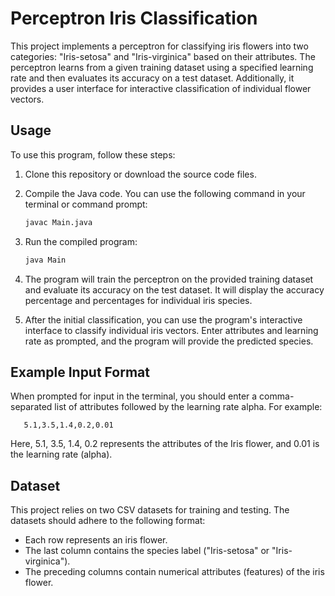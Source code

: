 # Perceptron Iris Classification
This project implements a perceptron for classifying iris flowers into two categories: "Iris-setosa" and "Iris-virginica" based on their attributes.
The perceptron learns from a given training dataset using a specified learning rate and then evaluates its accuracy on a test dataset. 
Additionally, it provides a user interface for interactive classification of individual flower vectors.

## Usage
To use this program, follow these steps:
1. Clone this repository or download the source code files.
2. Compile the Java code. You can use the following command in your terminal or command prompt:

   ```bash
   javac Main.java
3. Run the compiled program:

   ```bash
   java Main

4. The program will train the perceptron on the provided training dataset and evaluate its accuracy on the test dataset. It will display the accuracy percentage and percentages for individual iris species.
5. After the initial classification, you can use the program's interactive interface to classify individual iris vectors. Enter attributes and learning rate as prompted, and the program will provide the predicted species.

## Example Input Format
When prompted for input in the terminal, you should enter a comma-separated list of attributes followed by the learning rate alpha. 
For example:
  ```plaintext
     5.1,3.5,1.4,0.2,0.01
  ```

Here, 5.1, 3.5, 1.4, 0.2 represents the attributes of the Iris flower, and 0.01 is the learning rate (alpha).

## Dataset
This project relies on two CSV datasets for training and testing. The datasets should adhere to the following format:
* Each row represents an iris flower.
* The last column contains the species label ("Iris-setosa" or "Iris-virginica").
* The preceding columns contain numerical attributes (features) of the iris flower.
